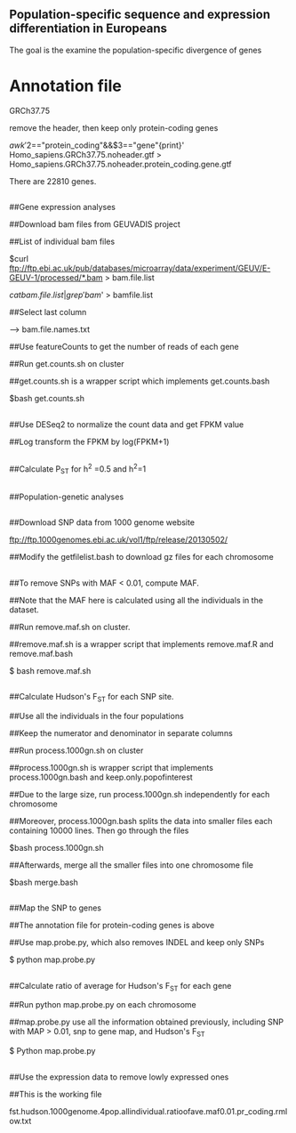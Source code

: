 ## Population-specific sequence and expression differentiation in Europeans
The goal is the examine the population-specific divergence of genes
##
##
# Annotation file 

GRCh37.75

remove the header, then keep only protein-coding genes

$awk '$2=="protein_coding"&&$3=="gene"{print}' Homo_sapiens.GRCh37.75.noheader.gtf > Homo_sapiens.GRCh37.75.noheader.protein_coding.gene.gtf

There are 22810 genes.
##
##

##Gene expression analyses

##Download bam files from GEUVADIS project

##List of individual bam files

$curl ftp://ftp.ebi.ac.uk/pub/databases/microarray/data/experiment/GEUV/E-GEUV-1/processed/*.bam > bam.file.list

$cat bam.file.list |grep 'bam$' > bamfile.list

##Select last column

--> bam.file.names.txt

##Use featureCounts to get the number of reads of each gene

##Run get.counts.sh on cluster

##get.counts.sh is a wrapper script which implements get.counts.bash

$bash get.counts.sh

##
##Use DESeq2 to normalize the count data and get FPKM value

##Log transform the FPKM by log(FPKM+1)

##
##Calculate P<sub>ST</sub> for h<sup>2</sup> =0.5 and h<sup>2</sup>=1



##
##
##Population-genetic analyses
##
##Download SNP data from 1000 genome website

ftp://ftp.1000genomes.ebi.ac.uk/vol1/ftp/release/20130502/

##Modify the getfilelist.bash to download gz files for each chromosome

##
##To remove SNPs with MAF < 0.01, compute MAF. 

##Note that the MAF here is calculated using all the individuals in the dataset.

##Run remove.maf.sh on cluster. 

##remove.maf.sh is a wrapper script that implements remove.maf.R and remove.maf.bash

$ bash remove.maf.sh

##
##Calculate Hudson's F<sub>ST</sub> for each SNP site. 

##Use all the individuals in the four populations

##Keep the numerator and denominator in separate columns

##Run process.1000gn.sh on cluster

##process.1000gn.sh is wrapper script that implements process.1000gn.bash and keep.only.popofinterest

##Due to the large size, run process.1000gn.sh independently for each chromosome

##Moreover, process.1000gn.bash splits the data into smaller files each containing 10000 lines. Then go through the files

$bash process.1000gn.sh

##Afterwards, merge all the smaller files into one chromosome file

$bash merge.bash

##
##Map the SNP to genes

##The annotation file for protein-coding genes is above

##Use map.probe.py, which also removes INDEL and keep only SNPs

$ python map.probe.py

##
##Calculate ratio of average for Hudson's F<sub>ST</sub> for each gene

##Run python map.probe.py on each chromosome

##map.probe.py use all the information obtained previously, including SNP with MAP > 0.01, snp to gene map, and Hudson's F<sub>ST</sub>

$ Python map.probe.py

##
##Use the expression data to remove lowly expressed ones

##This is the working file

fst.hudson.1000genome.4pop.allindividual.ratioofave.maf0.01.pr_coding.rmlow.txt


	
